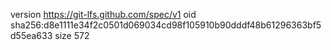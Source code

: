 version https://git-lfs.github.com/spec/v1
oid sha256:d8e1111e34f2c0501d069034cd98f105910b90dddf48b61296363bf5d55ea633
size 572
